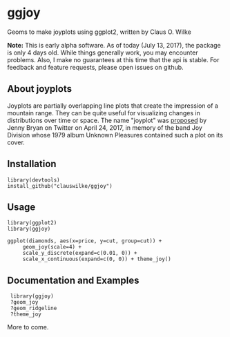 # ggjoy
Geoms to make joyplots using ggplot2, written by Claus O. Wilke

**Note:** This is early alpha software. As of today (July 13, 2017), the package is only 4 days old. While things generally work, you may encounter problems. Also, I make no guarantees at this time that the api is stable. For feedback and feature requests, please open issues on github.

## About joyplots

Joyplots are partially overlapping line plots that create the impression of a mountain range. They can be quite useful for visualizing changes in distributions over time or space. The name "joyplot" was [proposed](
https://twitter.com/JennyBryan/status/856674638981550080) by Jenny Bryan on Twitter on April 24, 2017, in memory of the band Joy Division whose 1979 album Unknown Pleasures contained such a plot on its cover. 

## Installation

    library(devtools)
    install_github("clauswilke/ggjoy")

## Usage

    library(ggplot2)
    library(ggjoy)
    
    ggplot(diamonds, aes(x=price, y=cut, group=cut)) +
         geom_joy(scale=4) +
         scale_y_discrete(expand=c(0.01, 0)) +
         scale_x_continuous(expand=c(0, 0)) + theme_joy()
 
 ## Documentation and Examples
 
     library(ggjoy)
     ?geom_joy
     ?geom_ridgeline
     ?theme_joy
     
 More to come.
